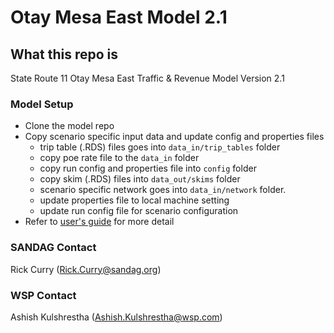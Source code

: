 # Otay Mesa East Model 2.1

## What this repo is
State Route 11 Otay Mesa East Traffic & Revenue Model Version 2.1


### Model Setup
- Clone the model repo
- Copy scenario specific input data and update config and properties files
	- trip table (.RDS) files goes into `data_in/trip_tables` folder
	- copy poe rate file to the `data_in` folder
	- copy run config and properties file into `config` folder
	- copy skim (.RDS) files into `data_out/skims` folder 
	- scenario specific network goes into `data_in/network` folder.
	- update properties file to local machine setting
	- update run config file for scenario configuration
- Refer to [user's guide](docs/user_guide.md) for more detail
### SANDAG Contact
Rick Curry (Rick.Curry@sandag.org)
### WSP Contact
Ashish Kulshrestha (Ashish.Kulshrestha@wsp.com)